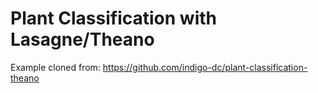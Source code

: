 # Plant Classification with Lasagne/Theano

Example cloned from: https://github.com/indigo-dc/plant-classification-theano
